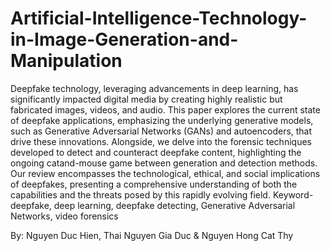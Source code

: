# Artificial-Intelligence-Technology-in-Image-Generation-and-Manipulation

Deepfake technology, leveraging advancements in deep learning, has significantly impacted digital media by creating highly realistic but fabricated images, videos, and audio. This paper explores the current state of deepfake applications, emphasizing the underlying generative models, such as Generative Adversarial Networks (GANs) and autoencoders, that drive these innovations. Alongside, we delve into the forensic techniques developed to detect and counteract deepfake content, highlighting the ongoing catand-mouse game between generation and detection methods. Our review encompasses the technological, ethical, and social implications of deepfakes, presenting a comprehensive understanding of both the capabilities and the threats posed by this rapidly evolving field. Keyword- deepfake, deep learning, deepfake detecting, Generative Adversarial Networks, video forensics

By: Nguyen Duc Hien, Thai Nguyen Gia Duc & Nguyen Hong Cat Thy
